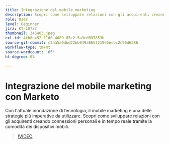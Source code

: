 ```yaml
---
title: Integrazione del mobile marketing
description: Scopri come sviluppare relazioni con gli acquirenti creando connessioni personali e in tempo reale tramite la comodità dei dispositivi mobili.
role: User
level: Beginner
jira: KT-10727
thumbnail: 345403.jpeg
exl-id: 4fb8e452-11d0-4d89-85c2-5a9ed097853b
source-git-commit: c2aa5a0dbd22bb949a865f219e5ecbc2c96d6286
workflow-type: tm+mt
source-wordcount: '65'
ht-degree: 0%

---
```


# Integrazione del mobile marketing con Marketo

Con l&#39;attuale inondazione di tecnologia, il mobile marketing è una delle strategie più imperative da utilizzare. Scopri come sviluppare relazioni con gli acquirenti creando connessioni personali e in tempo reale tramite la comodità dei dispositivi mobili.

>[!VIDEO](https://video.tv.adobe.com/v/345403/?quality=12&learn=on)

